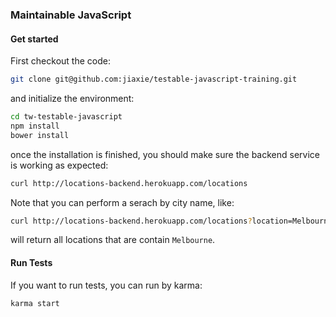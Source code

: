 ### Maintainable JavaScript

#### Get started

First checkout the code:

```sh
git clone git@github.com:jiaxie/testable-javascript-training.git
```

and initialize the environment:

```sh
cd tw-testable-javascript
npm install
bower install
```

once the installation is finished, you should make sure the backend service is working as expected:

```sh
curl http://locations-backend.herokuapp.com/locations
```

Note that you can perform a serach by city name, like:

```sh
curl http://locations-backend.herokuapp.com/locations?location=Melbourne
```

will return all locations that are contain `Melbourne`.

#### Run Tests

If you want to run tests, you can run by karma:
```sh
karma start
```

